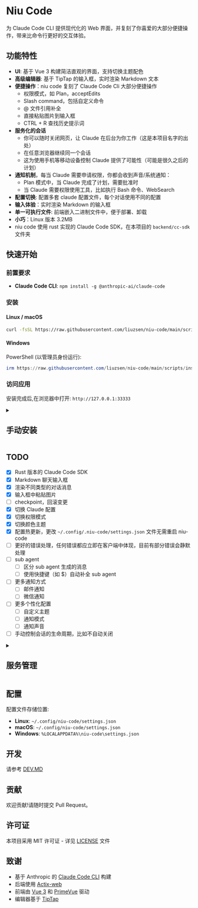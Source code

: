 # Niu Code

为 Claude Code CLI 提供现代化的 Web 界面，并复刻了你喜爱的大部分便捷操作，带来比命令行更好的交互体验。

## 功能特性

- **UI**: 基于 Vue 3 构建简洁直观的界面，支持切换主题配色
- **高级编辑器**: 基于 TipTap 的输入框，实时渲染 Markdown 文本
- **便捷操作**：niu code 复刻了 Claude Code Cli 大部分便捷操作
  - 权限模式，如 Plan，acceptEdits
  - Slash command，包括自定义命令
  - @ 文件引用补全
  - 直接粘贴图片到输入框
  - CTRL + R 查找历史提示词
- **服务化的会话**
  - 你可以随时关闭网页，让 Claude 在后台为你工作（这是本项目名字的出处）
  - 在任意浏览器继续同一个会话
  - 这为使用手机等移动设备控制 Claude 提供了可能性（可能是很久之后的计划）
- **通知机制**，每当 Claude 需要申请权限，你都会收到声音/系统通知：
  - Plan 模式中，当 Claude 完成了计划，需要批准时
  - 当 Claude 需要权限使用工具，比如执行 Bash 命令、WebSearch
- **配置切换**: 配置多套 claude 配置文件，每个对话使用不同的配置
- **输入体验**：实时渲染 Markdown 的输入框
- **单一可执行文件**: 前端嵌入二进制文件中，便于部署、卸载
- **小巧**：Linux 版本 3.2MB
- niu code 使用 rust 实现的 Claude Code SDK，在本项目的 `backend/cc-sdk` 文件夹

## 快速开始

### 前置要求

- **Claude Code CLI**: `npm install -g @anthropic-ai/claude-code`

### 安装

#### Linux / macOS

```bash
curl -fsSL https://raw.githubusercontent.com/liuzsen/niu-code/main/scripts/install.sh | bash
```

#### Windows

PowerShell (以管理员身份运行):

```powershell
irm https://raw.githubusercontent.com/liuzsen/niu-code/main/scripts/install.ps1 | iex
```

### 访问应用

安装完成后,在浏览器中打开: `http://127.0.0.1:33333`

<details>
<summary><h2>手动安装</h2></summary>

从[发布页面](https://github.com/liuzsen/niu-code/releases)下载适合的二进制文件:

- **Linux**: `niu-code-linux-x64`
- **macOS Intel**: `niu-code-macos-x64`
- **macOS Apple Silicon**: `niu-code-macos-arm64`
- **Windows**: `niu-code-windows-x64.exe`

添加可执行权限并运行:

```bash
chmod +x niu-code-linux-x64
./niu-code-linux-x64
```

详细安装说明请参阅 [INSTALL.md](INSTALL.md)。

</details>

## TODO

- [x] Rust 版本的 Claude Code SDK
- [x] Markdown 聊天输入框
- [x] 渲染不同类型的对话消息
- [x] 输入框中粘贴图片
- [ ] checkpoint，回滚变更
- [x] 切换 Claude 配置
- [x] 切换权限模式
- [x] 切换颜色主题
- [x] 配置热更新，更改 `~/.config/.niu-code/settings.json` 文件无需重启 niu-code
- [ ] 更好的错误处理，任何错误都应立即在客户端中体现，目前有部分错误会静默处理
- [ ] sub agent
  - [ ] 区分 sub agent 生成的消息
  - [ ] 使用快捷键（如 $）自动补全 sub agent
- [ ] 更多通知方式
  - [ ] 邮件通知
  - [ ] 微信通知
- [ ] 更多个性化配置
  - [ ] 自定义主题
  - [ ] 通知模式
  - [ ] 通知声音
- [ ] 手动控制会话的生命周期，比如不自动关闭

<details>
<summary><h2>服务管理</h2></summary>

应用程序作为后台服务运行:

### Linux (systemd)

```bash
# 查看状态
systemctl --user status niu-code

# 启动/停止/重启
systemctl --user start niu-code
systemctl --user stop niu-code
systemctl --user restart niu-code

# 查看日志
journalctl --user -u niu-code -f
```

### macOS (launchd)

```bash
# 查看状态
launchctl list | grep niu-code

# 停止
launchctl unload ~/Library/LaunchAgents/com.niu-code.plist

# 启动
launchctl load ~/Library/LaunchAgents/com.niu-code.plist

# 查看日志
tail -f ~/Library/Logs/niu-code.log
```

### Windows

```powershell
# 查看状态
sc query ClaudeWebUI

# 启动/停止
sc start ClaudeWebUI
sc stop ClaudeWebUI

# 查看日志
Get-Content "$env:LOCALAPPDATA\niu-code\service.log" -Tail 50 -Wait
```

</details>

## 配置

配置文件存储位置:

- **Linux**: `~/.config/niu-code/settings.json`
- **macOS**: `~/.config/niu-code/settings.json`
- **Windows**: `%LOCALAPPDATA%\niu-code\settings.json`

## 开发

请参考 [DEV.MD](./docs/DEV.md)

## 贡献

欢迎贡献!请随时提交 Pull Request。

## 许可证

本项目采用 MIT 许可证 - 详见 [LICENSE](LICENSE) 文件

## 致谢

- 基于 Anthropic 的 [Claude Code CLI](https://github.com/anthropics/claude-code) 构建
- 后端使用 [Actix-web](https://github.com/actix/actix-web)
- 前端由 [Vue 3](https://vuejs.org/) 和 [PrimeVue](https://primevue.org/) 驱动
- 编辑器基于 [TipTap](https://tiptap.dev/)
